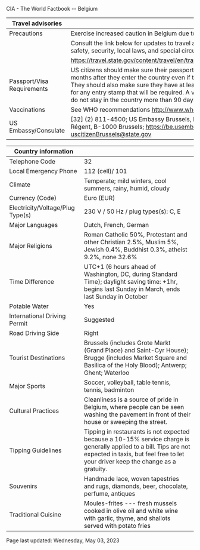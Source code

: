 CIA - The World Factbook -- Belgium

| Travel advisories | |
| --- | --- |
| Precautions | Exercise increased caution in Belgium due to terrorism. |
| | Consult the link below for updates to travel advisories and statements on safety, security, local laws, and special circumstances in this country. |
| | <https://travel.state.gov/content/travel/en/traveladvisories/traveladvisories.html> |
| Passport/Visa Requirements | US citizens should make sure their passport will not expire for at least 3 months after they enter the country even if they do not intend to stay that long. They should also make sure they have at least 2 blank pages in their passport for any entry stamp that will be required. A visa is not required as long as you do not stay in the country more than 90 days. |
| Vaccinations | See WHO recommendations  <http://www.who.int/> |
| US Embassy/Consulate | [32] (2) 811-4500; US Embassy Brussels, Regentlaan 27 Boulevard du Régent, B-1000 Brussels; https://be.usembassy.gov/; uscitizenBrussels@state.gov |

| Country information |  |
| --- | --- |
| Telephone Code | 32 |
| Local Emergency Phone | 112 (cell)/ 101 |
| Climate | Temperate; mild winters, cool summers, rainy, humid, cloudy |
| Currency (Code) | Euro (EUR) |
| Electricity/Voltage/Plug Type(s) | 230 V / 50 Hz / plug types(s): C, E |
| Major Languages | Dutch, French, German |
| Major Religions | Roman Catholic 50%, Protestant and other Christian 2.5%, Muslim 5%, Jewish 0.4%, Buddhist 0.3%, atheist 9.2%, none 32.6% |
| Time Difference | UTC+1 (6 hours ahead of Washington, DC, during Standard Time); daylight saving time: +1hr, begins last Sunday in March, ends last Sunday in October |
| Potable Water | Yes |
| International Driving Permit | Suggested |
| Road Driving Side | Right |
| Tourist Destinations | Brussels (includes Grote Markt (Grand Place) and Saint-Cyr House); Brugge (includes Market Square and Basilica of the Holy Blood); Antwerp; Ghent; Waterloo |
| Major Sports | Soccer, volleyball, table tennis, tennis, badminton |
| Cultural Practices | Cleanliness is a source of pride in Belgium, where people can be seen washing the pavement in front of their house or sweeping the street. |
| Tipping Guidelines | Tipping in restaurants is not expected because a 10-15% service charge is generally applied to a bill. Tips are not expected in taxis, but feel free to let your driver keep the change as a gratuity. |
| Souvenirs | Handmade lace, woven tapestries and rugs, diamonds, beer, chocolate, perfume, antiques |
| Traditional Cuisine | Moules-frites --- fresh mussels cooked in olive oil and white wine with garlic, thyme, and shallots served with potato fries |

Page last updated: Wednesday, May 03, 2023
